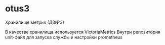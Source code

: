 # otus3
Хранилище метрик (ДЗ№3)

В качестве хранилища используется VictoriaMetrics
Внутри репозитория unit-файл для запуска службы и настройки prometheus
